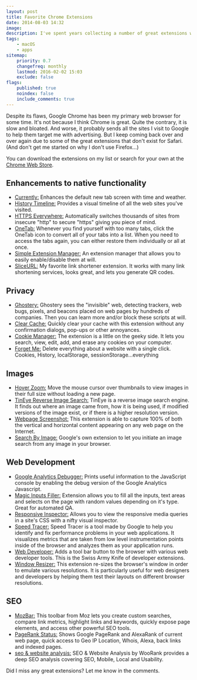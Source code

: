 ```yaml
---
layout: post
title: Favorite Chrome Extensions
date: 2014-08-03 14:32
image:
description: I've spent years collecting a number of great extensions which have turned Google Chrome into my indispensable browser.
tags:
    - macOS
    - apps
sitemap:
    priority: 0.7
    changefreq: monthly
    lastmod: 2016-02-02 15:03
    exclude: false
flags:
    published: true
    noindex: false
    include_comments: true
---
```


Despite its flaws, Google Chrome has been my primary web browser for some time. It's not because I think Chrome is great. Quite the contrary, it is slow and bloated. And worse, it probably sends all the sites I visit to Google to help them target me with advertising. But I keep coming back over and over again due to some of the great extensions that don't exist for Safari. (And don't get me started on why I don't use Firefox&hellip;)

You can download the extensions on my list or search for your own at the [Chrome Web Store][1].

## Enhancements to native functionality

-   [Currently:][2] Enhances the default new tab screen with time and weather.
-   [History Timeline:][3] Provides a visual timeline of all the web sites you've visited.
-   [HTTPS Everywhere:][4] Automatically switches thousands of sites from insecure "http" to secure "https" giving you piece of mind.
-   [OneTab:][5] Whenever you find yourself with too many tabs, click the OneTab icon to convert all of your tabs into a list. When you need to access the tabs again, you can either restore them individually or all at once.
-   [Simple Extension Manager:][6] An extension manager that allows you to easily enable/disable them at will.
-   [SliceURL:][7] My favorite link shortener extension. It works with many link shortening services, looks great, and lets you generate QR codes.

## Privacy

-   [Ghostery:][8] Ghostery sees the "invisible" web, detecting trackers, web bugs, pixels, and beacons placed on web pages by hundreds of companies. Then you can learn more and/or block these scripts at will.
-   [Clear Cache:][9] Quickly clear your cache with this extension without any confirmation dialogs, pop-ups or other annoyances.
-   [Cookie Manager:][10] The extension is a little on the geeky side. It lets you search, view, edit, add, and erase any cookies on your computer.
-   [Forget Me:][11] Delete everything about a website with a single click. Cookies, History, localStorage, sessionStorage...everything

## Images

-   [Hover Zoom:][12] Move the mouse cursor over thumbnails to view images in their full size without loading a new page.
-   [TinEye Reverse Image Search:][13] TinEye is a reverse image search engine. It finds out where an image came from, how it is being used, if modified versions of the image exist, or if there is a higher resolution version.
-   [Webpage Screenshot:][14] This extension is able to capture 100% of both the vertical and horizontal content appearing on any web page on the Internet.
-   [Search By Image:][15] Google's own extension to let you initiate an image search from any image in your browser.

## Web Development

-   [Google Analytics Debugger:][16] Prints useful information to the JavaScript console by enabling the debug version of the Google Analytics Javascript.
-   [Magic Inputs Filler:][17] Extension allows you to fill all the inputs, text areas and selects on the page with random values depending on it's type. Great for automated QA.
-   [Responsive Inspector:][18] Allows you to view the responsive media queries in a site's CSS with a nifty visual inspector.
-   [Speed Tracer:][19] Speed Tracer is a tool made by Google to help you identify and fix performance problems in your web applications. It visualizes metrics that are taken from low level instrumentation points inside of the browser and analyzes them as your application runs.
-   [Web Developer:][20] Adds a tool bar button to the browser with various web developer tools. This is the Swiss Army Knife of developer extensions.
-   [Window Resizer:][21] This extension re-sizes the browser's window in order to emulate various resolutions. It is particularly useful for web designers and developers by helping them test their layouts on different browser resolutions.

## SEO

-   [MozBar:][22] This toolbar from Moz lets you create custom searches, compare link metrics, highlight links and keywords, quickly expose page elements, and access other powerful SEO tools.
-   [PageRank Status:][23] Shows Google PageRank and AlexaRank of current web page, quick access to Geo IP Location, Whois, Alexa, back links and indexed pages.
-   [seo & website analysis:][24] SEO & Website Analysis by WooRank provides a deep SEO analysis covering SEO, Mobile, Local and Usability.

Did I miss any great extensions? Let me know in the comments.

[1]: https://chrome.google.com/webstore/category/extensions
[2]: https://chrome.google.com/webstore/detail/currently/ojhmphdkpgbibohbnpbfiefkgieacjmh
[3]: https://chrome.google.com/webstore/detail/history-timeline/gjhpcfomcckgcaniehfgakaddjgncpeb
[4]: https://chrome.google.com/webstore/detail/https-everywhere/gcbommkclmclpchllfjekcdonpmejbdp
[5]: https://chrome.google.com/webstore/detail/onetab/chphlpgkkbolifaimnlloiipkdnihall
[6]: https://chrome.google.com/webstore/detail/simpleextmanager/kniehgiejgnnpgojkdhhjbgbllnfkfdk
[7]: https://chrome.google.com/webstore/detail/sliceurl-url-shortener-fo/comgkifhhocgkfaoemfppkpehbgikeee
[8]: https://chrome.google.com/webstore/detail/ghostery/mlomiejdfkolichcflejclcbmpeaniij
[9]: https://chrome.google.com/webstore/detail/clear-cache/cppjkneekbjaeellbfkmgnhonkkjfpdn
[10]: https://chrome.google.com/webstore/detail/cookie-manager/kbnfbcpkiaganjpcanopcgeoehkleeck
[11]: https://chrome.google.com/webstore/detail/forget-me-clean-history-c/gekpdemielcmiiiackmeoppdgaggjgda
[12]: https://chrome.google.com/webstore/detail/hover-zoom/nonjdcjchghhkdoolnlbekcfllmednbl
[13]: https://chrome.google.com/webstore/detail/tineye-reverse-image-sear/haebnnbpedcbhciplfhjjkbafijpncjl
[14]: https://chrome.google.com/webstore/detail/webpage-screenshot/ckibcdccnfeookdmbahgiakhnjcddpki
[15]: https://chrome.google.com/webstore/detail/search-by-image-by-google/dajedkncpodkggklbegccjpmnglmnflm
[16]: https://chrome.google.com/webstore/detail/google-analytics-debugger/jnkmfdileelhofjcijamephohjechhna
[17]: https://chrome.google.com/webstore/detail/dgchjemniofpmdkgnoejdkgomjldfgmh/publish-accepted
[18]: https://chrome.google.com/webstore/detail/responsive-inspector/memcdolmmnmnleeiodllgpibdjlkbpim
[19]: https://chrome.google.com/webstore/detail/speed-tracer-by-google/ognampngfcbddbfemdapefohjiobgbdl
[20]: https://chrome.google.com/webstore/detail/web-developer/bfbameneiokkgbdmiekhjnmfkcnldhhm
[21]: https://chrome.google.com/webstore/detail/window-resizer/kkelicaakdanhinjdeammmilcgefonfh
[22]: https://chrome.google.com/webstore/detail/mozbar/eakacpaijcpapndcfffdgphdiccmpknp
[23]: https://chrome.google.com/webstore/detail/pagerank-status/hbdkkfheckcdppiaiabobmennhijkknn
[24]: https://chrome.google.com/webstore/detail/seo-website-analysis/hlngmmdolgbdnnimbmblfhhndibdipaf
